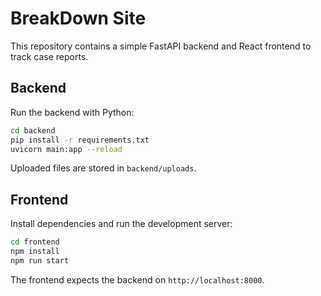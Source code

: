 # BreakDown Site

This repository contains a simple FastAPI backend and React frontend to track case reports.

## Backend

Run the backend with Python:

```bash
cd backend
pip install -r requirements.txt
uvicorn main:app --reload
```

Uploaded files are stored in `backend/uploads`.

## Frontend

Install dependencies and run the development server:

```bash
cd frontend
npm install
npm run start
```

The frontend expects the backend on `http://localhost:8000`.

